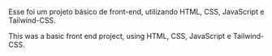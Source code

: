 Esse foi um projeto básico de front-end, utilizando HTML, CSS, JavaScript e Tailwind-CSS.

This was a basic front end project, using HTML, CSS, JavaScript e Tailwind-CSS.
